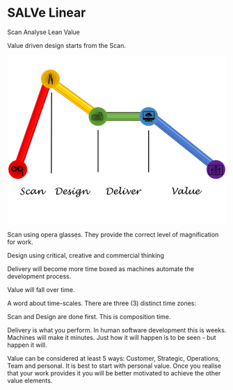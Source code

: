 # SALVe Linear

Scan Analyse Lean Value

Value driven design starts from the Scan. 

![alt text](./assets/sddv-pretty.png "SDDV Linear")

Scan using opera glasses. They provide the correct level of magnification for work.

Design using critical, creative and commercial thinking

Delivery will become more time boxed as machines automate the development process.

Value will fall over time.

A word about time-scales. There are three (3) distinct time zones:

Scan and Design are done first. This is composition time.

Delivery is what you perform. In human software development this is weeks. Machines will make it minutes. Just how it will happen is to be seen - but happen it will.

Value can be considered at least 5 ways: Customer, Strategic, Operations, Team and personal. It is best to start with personal value. Once you realise that your work provides it you will be better motivated to achieve the other value elements.
